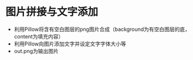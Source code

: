 # 图片拼接与文字添加
- 利用Pillow将含有空白图层的png图片合成（background为有空白图层的底，content为填充内容）
- 利用Pillow向图片添加文字并设定文字字体大小等
- out.png为输出图片